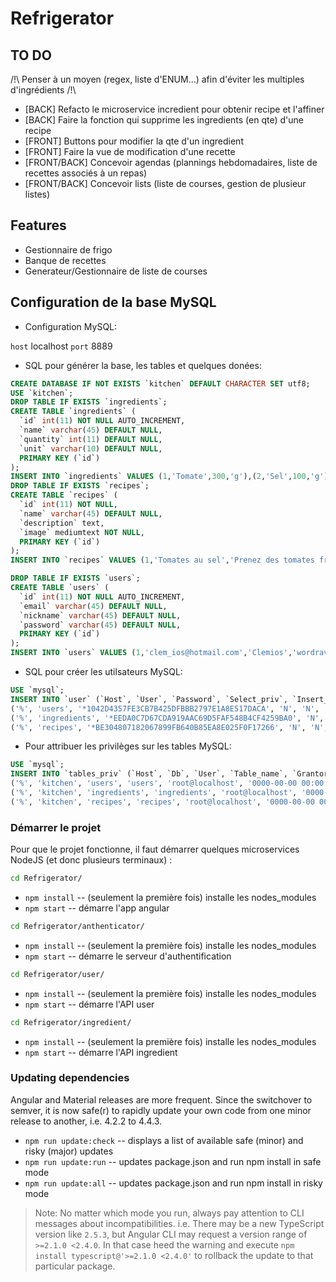 # Refrigerator

## TO DO
/!\ Penser à un moyen (regex, liste d'ENUM...) afin d'éviter les multiples d'ingrédients /!\
- [BACK] Refacto le microservice incredient pour obtenir recipe et l'affiner
- [BACK] Faire la fonction qui supprime les ingredients (en qte) d'une recipe
- [FRONT] Buttons pour modifier la qte d'un ingredient
- [FRONT] Faire la vue de modification d'une recette
- [FRONT/BACK] Concevoir agendas (plannings hebdomadaires, liste de recettes associés à un repas)
- [FRONT/BACK] Concevoir lists (liste de courses, gestion de plusieur listes)


## Features
- Gestionnaire de frigo
- Banque de recettes
- Generateur/Gestionnaire de liste de courses

## Configuration de la base MySQL

* Configuration MySQL:

`host` localhost
`port` 8889

* SQL pour générer la base, les tables et quelques donées:

```sql
CREATE DATABASE IF NOT EXISTS `kitchen` DEFAULT CHARACTER SET utf8;
USE `kitchen`;
DROP TABLE IF EXISTS `ingredients`;
CREATE TABLE `ingredients` (
  `id` int(11) NOT NULL AUTO_INCREMENT,
  `name` varchar(45) DEFAULT NULL,
  `quantity` int(11) DEFAULT NULL,
  `unit` varchar(10) DEFAULT NULL,
  PRIMARY KEY (`id`)
);
INSERT INTO `ingredients` VALUES (1,'Tomate',300,'g'),(2,'Sel',100,'g');
DROP TABLE IF EXISTS `recipes`;
CREATE TABLE `recipes` (
  `id` int(11) NOT NULL,
  `name` varchar(45) DEFAULT NULL,
  `description` text,
  `image` mediumtext NOT NULL,
  PRIMARY KEY (`id`)
);
INSERT INTO `recipes` VALUES (1,'Tomates au sel','Prenez des tomates fraiches, parsemez les de sel marin et savourez !');

DROP TABLE IF EXISTS `users`;
CREATE TABLE `users` (
  `id` int(11) NOT NULL AUTO_INCREMENT,
  `email` varchar(45) DEFAULT NULL,
  `nickname` varchar(45) DEFAULT NULL,
  `password` varchar(45) DEFAULT NULL,
  PRIMARY KEY (`id`)
);
INSERT INTO `users` VALUES (1,'clem_ios@hotmail.com','Clemios','wordrave'),(2,'oliv.murat@gmail.com','Oliv','azerty');
```

* SQL pour créer les utilsateurs MySQL:

```sql
USE `mysql`;
INSERT INTO `user` (`Host`, `User`, `Password`, `Select_priv`, `Insert_priv`, `Update_priv`, `Delete_priv`, `Create_priv`, `Drop_priv`, `Reload_priv`, `Shutdown_priv`, `Process_priv`, `File_priv`, `Grant_priv`, `References_priv`, `Index_priv`, `Alter_priv`, `Show_db_priv`, `Super_priv`, `Create_tmp_table_priv`, `Lock_tables_priv`, `Execute_priv`, `Repl_slave_priv`, `Repl_client_priv`, `Create_view_priv`, `Show_view_priv`, `Create_routine_priv`, `Alter_routine_priv`, `Create_user_priv`, `Event_priv`, `Trigger_priv`, `Create_tablespace_priv`, `ssl_type`, `ssl_cipher`, `x509_issuer`, `x509_subject`, `max_questions`, `max_updates`, `max_connections`, `max_user_connections`, `plugin`, `authentication_string`, `password_expired`) VALUES
('%', 'users', '*1042D4357FE3CB7B425DFBBB2797E1A8E517DACA', 'N', 'N', 'N', 'N', 'N', 'N', 'N', 'N', 'N', 'N', 'N', 'N', 'N', 'N', 'N', 'N', 'N', 'N', 'N', 'N', 'N', 'N', 'N', 'N', 'N', 'N', 'N', 'N', 'N', '', '', '', '', 0, 0, 0, 0, 'mysql_native_password', '', 'N'),
('%', 'ingredients', '*EEDA0C7D67CDA919AAC69D5FAF548B4CF4259BA0', 'N', 'N', 'N', 'N', 'N', 'N', 'N', 'N', 'N', 'N', 'N', 'N', 'N', 'N', 'N', 'N', 'N', 'N', 'N', 'N', 'N', 'N', 'N', 'N', 'N', 'N', 'N', 'N', 'N', '', '', '', '', 0, 0, 0, 0, 'mysql_native_password', '', 'N'),
('%', 'recipes', '*BE304807182067899FB640B85EA8E025F0F17266', 'N', 'N', 'N', 'N', 'N', 'N', 'N', 'N', 'N', 'N', 'N', 'N', 'N', 'N', 'N', 'N', 'N', 'N', 'N', 'N', 'N', 'N', 'N', 'N', 'N', 'N', 'N', 'N', 'N', '', '', '', '', 0, 0, 0, 0, 'mysql_native_password', '', 'N');
```

* Pour attribuer les privilèges sur les tables MySQL:
```sql
USE `mysql`;
INSERT INTO `tables_priv` (`Host`, `Db`, `User`, `Table_name`, `Grantor`, `Timestamp`, `Table_priv`, `Column_priv`) VALUES
('%', 'kitchen', 'users', 'users', 'root@localhost', '0000-00-00 00:00:00', 'Select,Insert,Update,Delete,Create,Drop,Grant,References,Index,Alter,Create View,Show view,Trigger', ''),
('%', 'kitchen', 'ingredients', 'ingredients', 'root@localhost', '0000-00-00 00:00:00', 'Select,Insert,Update,Delete,Create,Drop,Grant,References,Index,Alter,Create View,Show view,Trigger', ''),
('%', 'kitchen', 'recipes', 'recipes', 'root@localhost', '0000-00-00 00:00:00', 'Delete,Create,Drop,Grant,Index,Alter,Create View,Show view,Trigger', '');
```

### Démarrer le projet
Pour que le projet fonctionne, il faut démarrer quelques microservices NodeJS (et donc plusieurs terminaux) :
```bash
cd Refrigerator/
```
* `npm install` -- (seulement la première fois) installe les nodes_modules
* `npm start` -- démarre l'app angular
```bash
cd Refrigerator/anthenticator/
```
* `npm install` -- (seulement la première fois) installe les nodes_modules
* `npm start` -- démarre le serveur d'authentification
```bash
cd Refrigerator/user/
```
* `npm install` -- (seulement la première fois) installe les nodes_modules
* `npm start` -- démarre l'API user
```bash
cd Refrigerator/ingredient/
```
* `npm install` -- (seulement la première fois) installe les nodes_modules
* `npm start` -- démarre l'API ingredient


### Updating dependencies
Angular and Material releases are more frequent. Since the switchover to semver, it is now safe(r) to rapidly update your own code from one minor release to another, i.e. 4.2.2 to 4.4.3.
* `npm run update:check` -- displays a list of available safe (minor) and risky (major) updates
* `npm run update:run` -- updates package.json and run npm install in safe mode
* `npm run update:all` -- updates package.json and run npm install in risky mode
> Note: No matter which mode you run, always pay attention to CLI messages about incompatibilities. i.e. There may be a new TypeScript version like `2.5.3`, but Angular CLI may request a version range of `>=2.1.0 <2.4.0`. In that case heed the warning and execute `npm install typescript@'>=2.1.0 <2.4.0'` to rollback the update to that particular package.
